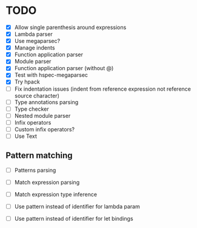 # TODO
  - [X] Allow single parenthesis around expressions
  - [X] Lambda parser
  - [X] Use megaparsec?
  - [X] Manage indents
  - [X] Function application parser
  - [X] Module parser
  - [X] Function application parser (without @)
  - [X] Test with hspec-megaparsec
  - [X] Try hpack
  - [ ] Fix indentation issues (indent from reference expression not reference source character)
  - [ ] Type annotations parsing
  - [ ] Type checker
  - [ ] Nested module parser
  - [ ] Infix operators
  - [ ] Custom infix operators?
  - [ ] Use Text

## Pattern matching
  - [ ] Patterns parsing
  - [ ] Match expression parsing
  - [ ] Match expression type inference
  - [ ] Use pattern instead of identifier for lambda param
  - [ ] Use pattern instead of identifier for let bindings

